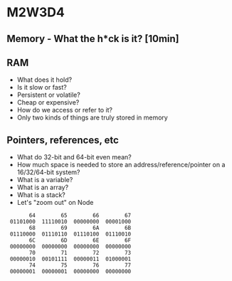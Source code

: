 # M2W3D4
## Memory - What the h*ck is it? [10min]

## RAM
- What does it hold?
- Is it slow or fast?
- Persistent or volatile?
- Cheap or expensive?
- How do we access or refer to it?
- Only two kinds of things are truly stored in memory
## Pointers, references, etc
- What do 32-bit and 64-bit even mean?
- How much space is needed to store an address/reference/pointer on a 16/32/64-bit system?
- What is a variable?
- What is an array?
- What is a stack?
- Let's "zoom out" on Node
```
       64        65        66        67
 01101000  11110010  00000000  00001000
       68        69        6A        6B
 01110000  01110110  01110100  01110010
       6C        6D        6E        6F
 00000000  00000000  00000000  00000000
       70        71        72        73
 00000010  00101111  00000011  01000001
       74        75        76        77
 00000001  00000001  00000000  00000000
```

 